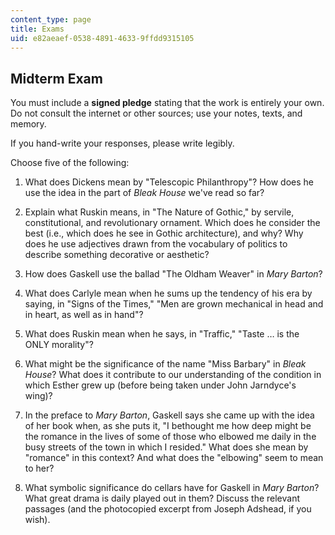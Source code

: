 ```yaml
---
content_type: page
title: Exams
uid: e82aeaef-0538-4891-4633-9ffdd9315105
---
```


Midterm Exam
------------

You must include a **signed pledge** stating that the work is entirely your own. Do not consult the internet or other sources; use your notes, texts, and memory.

If you hand-write your responses, please write legibly.

Choose five of the following:

1.  What does Dickens mean by "Telescopic Philanthropy"? How does he use the idea in the part of _Bleak House_ we've read so far?  
    
2.  Explain what Ruskin means, in "The Nature of Gothic," by servile, constitutional, and revolutionary ornament. Which does he consider the best (i.e., which does he see in Gothic architecture), and why? Why does he use adjectives drawn from the vocabulary of politics to describe something decorative or aesthetic?  
    
3.  How does Gaskell use the ballad "The Oldham Weaver" in _Mary Barton_?  
    
4.  What does Carlyle mean when he sums up the tendency of his era by saying, in "Signs of the Times," "Men are grown mechanical in head and in heart, as well as in hand"?  
    
5.  What does Ruskin mean when he says, in "Traffic," "Taste … is the ONLY morality"?  
    
6.  What might be the significance of the name "Miss Barbary" in _Bleak House_? What does it contribute to our understanding of the condition in which Esther grew up (before being taken under John Jarndyce's wing)?  
    
7.  In the preface to _Mary Barton_, Gaskell says she came up with the idea of her book when, as she puts it, "I bethought me how deep might be the romance in the lives of some of those who elbowed me daily in the busy streets of the town in which I resided." What does she mean by "romance" in this context? And what does the "elbowing" seem to mean to her?  
    
8.  What symbolic significance do cellars have for Gaskell in _Mary Barton_? What great drama is daily played out in them? Discuss the relevant passages (and the photocopied excerpt from Joseph Adshead, if you wish).